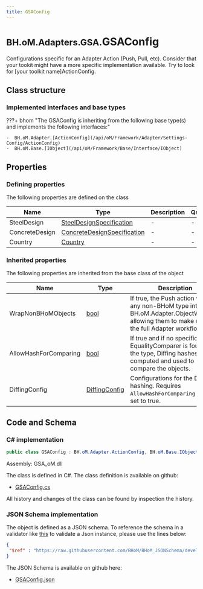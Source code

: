 ```yaml
---
title: GSAConfig
---
```


# <small>BH.oM.Adapters.GSA.</small>**GSAConfig**

Configurations specific for an Adapter Action (Push, Pull, etc).
Consider that your tookit might have a more specific implementation available. Try to look for [your toolkit name]ActionConfig.

## Class structure

### Implemented interfaces and base types

???+ bhom "The GSAConfig is inheriting from the following base type(s) and implements the following interfaces:"

    -  BH.oM.Adapter.[ActionConfig](/api/oM/Framework/Adapter/Settings-Config/ActionConfig)
    -  BH.oM.Base.[IObject](/api/oM/Framework/Base/Interface/IObject)


## Properties



### Defining properties

The following properties are defined on the class

| Name             | Type             | Description      | Quantity         |
|------------------|------------------|------------------|------------------|
| SteelDesign | [SteelDesignSpecification](/api/oM/Adapter/Adapters/GSA/Enum/SteelDesignSpecification) | - | - |
| ConcreteDesign | [ConcreteDesignSpecification](/api/oM/Adapter/Adapters/GSA/Enum/ConcreteDesignSpecification) | - | - |
| Country | [Country](/api/oM/Adapter/Adapters/GSA/Enum/Country) | - | - |


### Inherited properties
The following properties are inherited from the base class of the object

| Name             | Type             | Description      | Quantity         |
|------------------|------------------|------------------|------------------|
| WrapNonBHoMObjects | [bool](https://learn.microsoft.com/en-us/dotnet/api/System.Boolean?view=netstandard-2.0) | If true, the Push action wraps any non-BHoM type into a BH.oM.Adapter.ObjectWrapper, allowing them to make use of the full Adapter workflow. | - |
| AllowHashForComparing | [bool](https://learn.microsoft.com/en-us/dotnet/api/System.Boolean?view=netstandard-2.0) | If true and if no specific EqualityComparer is found for the type, Diffing hashes are computed and used to compare the objects. | - |
| DiffingConfig | [DiffingConfig](/api/oM/Framework/Diffing/DiffingConfig) | Configurations for the Diffing hashing. Requires `AllowHashForComparing` to be set to true. | - |


## Code and Schema

### C# implementation

``` C# title="C#"
public class GSAConfig : BH.oM.Adapter.ActionConfig, BH.oM.Base.IObject
```

Assembly: GSA_oM.dll

The class is defined in C#. The class definition is available on github:

- [GSAConfig.cs](https://github.com/BHoM/GSA_Toolkit/blob/develop/GSA_oM/Settings\GSAConfig.cs)

All history and changes of the class can be found by inspection the history.
### JSON Schema implementation

The object is defined as a JSON schema. To reference the schema in a validator like [this](https://www.jsonschemavalidator.net/) to validate a Json instance, please use the lines below:

``` json title="JSON Schema"
{
 "$ref" : "https://raw.githubusercontent.com/BHoM/BHoM_JSONSchema/develop/GSA_oM/GSAConfig.json"
}
```

The JSON Schema is available on github here:

- [GSAConfig.json](https://github.com/BHoM/BHoM_JSONSchema/blob/develop/GSA_oM/GSAConfig.json)
